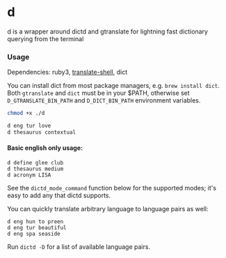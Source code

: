 # d
d is a wrapper around dictd and gtranslate for lightning fast dictionary querying from the terminal


### Usage

Dependencies: ruby3, [translate-shell](https://github.com/soimort/translate-shell), dict

You can install dict from most package managers, e.g. `brew install dict`. Both `gtranslate` and `dict` must be in your $PATH, otherwise set `D_GTRANSLATE_BIN_PATH` and `D_DICT_BIN_PATH` environment variables.

```bash
chmod +x ./d

d eng tur love
d thesaurus contextual
```

#### Basic english only usage:

```
d define glee club
d thesaurus medium
d acronym LISA
```

See the `dictd_mode_command` function below for the supported
modes; it's easy to add any that dictd supports.


You can quickly translate arbitrary language to language pairs as well:

```
d eng hun to preen
d eng tur beautiful
d eng spa seaside
```

Run `dictd -D` for a list of available language pairs.
